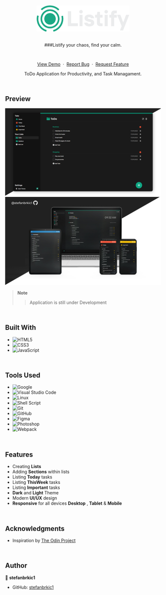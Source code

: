<br>

<div align="center">
<img src="./src/img/LOGO.png" alt="Listify" width="300">
<br>
<br>
  
###Listify your chaos, find your calm.

<br>
  <p>
    <a href="https://stefanbrkic1.github.io/todo-app/">View Demo</a>
    &nbsp;·&nbsp;
    <a href="https://github.com/stefanbrkic1/todo-app/issues">Report Bug</a>
    &nbsp;·&nbsp;
    <a href="https://github.com/stefanbrkic1/todo-app/issues">Request Feature</a>
  </p>

  ToDo Application for Productivity, and Task Managament.
</div>

<br>

<!-- ABOUT THE PROJECT -->
## Preview

![Preview](./src/img/GitHub(MainPage)3.jpg)
![Preview](./src/img/GitHub(Devices).jpg)

> **Note**  
>> Application is still under Development

<br>

## Built With

- ![HTML5](https://img.shields.io/badge/html5-%23E34F26.svg?style=for-the-badge&logo=html5&logoColor=white)   
- ![CSS3](https://img.shields.io/badge/css3-%231572B6.svg?style=for-the-badge&logo=css3&logoColor=white)   
- ![JavaScript](https://img.shields.io/badge/javascript-%23323330.svg?style=for-the-badge&logo=javascript&logoColor=%23F7DF1E)

<br>

## Tools Used

- ![Google](https://img.shields.io/badge/google-4285F4?style=for-the-badge&logo=google&logoColor=white)    
- ![Visual Studio Code](https://img.shields.io/badge/Visual%20Studio%20Code-0078d7.svg?style=for-the-badge&logo=visual-studio-code&logoColor=white)  
- ![Linux](https://img.shields.io/badge/linux-FCC624?style=for-the-badge&logo=linux&logoColor=black)  
- ![Shell Script](https://img.shields.io/badge/Terminal-241F31?style=for-the-badge&logo=gnu-bash&logoColor=white) 
- ![Git](https://img.shields.io/badge/git-F05032?style=for-the-badge&logo=git&logoColor=white)  
- ![GitHub](https://img.shields.io/badge/github-181717?style=for-the-badge&logo=github&logoColor=white)  
- ![Figma](https://img.shields.io/badge/figma-F24E1E?style=for-the-badge&logo=figma&logoColor=white)    
- ![Photoshop](https://img.shields.io/badge/adobephotoshop-31A8FF?style=for-the-badge&logo=adobephotoshop&logoColor=white)    
- ![Webpack](https://img.shields.io/badge/webpack-8DD6F9?style=for-the-badge&logo=webpack&logoColor=black)

<br>

## Features
- Creating **Lists**
- Adding **Sections** within lists
- Listing **Today** tasks
- Listing **ThisWeek** tasks
- Listing **Important** tasks
- **Dark** and **Light** Theme
- Modern **UI/UX** design
- **Responsive** for all devices **Desktop** , **Tablet** & **Mobile**

<br>

<!-- ACKNOWLEDGMENTS -->
## Acknowledgments

* Inspiration by [The Odin Project](https://www.theodinproject.com/)

<br>

## Author

👤 **stefanbrkic1**
* GitHub: [stefanbrkic1](https://github.com/stefanbrkic1)